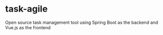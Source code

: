 # task-agile
Open source task management tool using Spring Boot as the backend and Vue.js as the frontend
